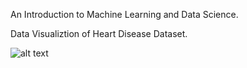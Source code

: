 An Introduction to Machine Learning and Data Science.

Data Visualiztion of Heart Disease Dataset.

![alt text](https://github.com/Dexters-Hub/Machine-Learning_Data-Science/tree/master/project_1/images/heart-disease-analysis-plot-saved-with-code.png?raw=true)